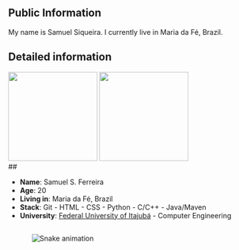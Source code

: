 ## Public Information 

My name is Samuel Siqueira. I currently live in Maria da Fé, Brazil.

## Detailed information
<div>
    <a href="https://github.com/Samuelsiq"></a>
    <img height="180em" src="https://github-readme-stats.vercel.app/api?username=Samuelsiq&show_icons=true&theme=dracula&include_all_commits=true&count_private=true"/>
    <img height="180em" src="https://github-readme-stats.vercel.app/api/top-langs/?username=Samuelsiq&layout=compact&langs_count=7&theme=dracula"/>
</div>
##
<ul>
    <li><strong>Name</strong>: Samuel S. Ferreira</li>
    <li><strong>Age</strong>: 20</li>
    <li><strong>Living in</strong>: Maria da Fé, Brazil</li>
    <li><strong>Stack</strong>: Git - HTML - CSS - Python - C/C++ - Java/Maven</li>
    <li><strong>University</strong>: <a href="https://unifei.edu.br">Federal University of Itajubá</a> - Computer Engineering
    </li>
<ul> 

##
![Snake animation](https://github.com/Samuelsiq/Samuelsiq/blob/output/github-contribution-grid-snake.svg)

